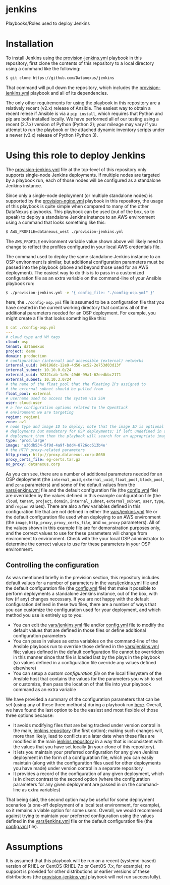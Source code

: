 # jenkins
Playbooks/Roles used to deploy Jenkins

# Installation
To install Jenkins using the [provision-jenkins.yml](provision-jenkins.yml) playbook in this repository, first clone the contents of this repository to a local directory using a command like the following:

```bash
$ git clone https://github.com/Datanexus/jenkins
```

That command will pull down the repository, which includes the [provision-jenkins.yml](provision-jenkins.yml) playbook and all of its dependencies.

The only other requirements for using the playbook in this repository are a relatively recent (v2.x) release of Ansible. The easiest way to obtain a recent relese if Ansible is via a `pip install`, which requires that Python and pip are both installed locally. We have performed all of our testing using a recent (2.7.x) version of Python (Python 2); your mileage may vary if you attempt to run the playbook or the attached dynamic inventory scripts under a newer (v3.x) release of Python (Python 3).

# Using this role to deploy Jenkins
The [provision-jenkins.yml](provision-jenkins.yml) file at the top-level of this repository only supports single-node Jenkins deployments. If multiple nodes are targeted by a playbook run, each of those nodes will be configured as a standalone Jenkins instance.

Since only a single-node deployment (or multiple standalone nodes) is supported by the [provision-nginx.yml](provision-nginx.yml) playbook in this repository, the usage of this playbook is quite simple when compared to many of the other DataNexus playbooks. This playbook can be used (out of the box, so to speak) to deploy a standalone Jenkins instance to an AWS environment using a command that looks something like this:

```bash
$ AWS_PROFILE=datanexus_west ./provision-jenkins.yml
```

The `AWS_PROFILE` environment variable value shown above will likely need to change to reflect the profiles configured in your local AWS credentials file.

The command used to deploy the same standalone Jenkins instance to an OSP environment is similar, but additional configuration parameters must be passed into the playbook (above and beyond those used for an AWS deployment). The easiest way to do this is to pass in a customized configuration file as an extra variable on the command-line of your Ansible playbook run:

```bash
$ ./provision-jenkins.yml -e '{ config_file: "./config-osp.yml" }'
```

here, the `./config-osp.yml` file is assumed to be a configuration file that you have created in the current working directory that contains all of the additional parameters needed for an OSP deployment. For example, you might create a file that looks something like this:

```yaml
$ cat ./config-osp.yml
---
# cloud type and VM tags
cloud: osp
tenant: datanexus
project: demo
domain: production
# configuration (internal) and accessible (external) networks
internal_uuid: 849196dc-12e9-4d50-ac52-2e753d03d13f
internal_subnet: 10.10.0.0/24
external_uuid: 92321cab-1a9c-49d6-99a1-62eedbbc2171
external_subnet: 10.10.3.0/24
# the name of the float_pool that the floating IPs assigned to
# the external subnet should be pulled from
float_pool: external
# username used to access the system via SSH
user: cloud-user
# a few configuration options related to the OpenStack
# environment we are targeting
region: region1
zone: az1
# node type and image ID to deploy; note that the image ID is optional for AWS
# deployments but mandatory for OSP deployments; if left undefined in an AWS
# deployment then then the playbook will search for an appropriate image to use
type: 'prod.large'
image: 'a36db534-5f9d-4a9f-bdd4-8726cc613b4e'
# the HTTP proxy-related parameters
http_proxy: http://proxy.datanexus.corp:8080
proxy_certs_file: eg-certs.tar.gz
no_proxy: datanexus.corp
```

As you can see, there are a number of additional parameters needed for an OSP deployment (the `internal_uuid`, `external_uuid`, `float_pool`, `block_pool`, and `zone` parameters) and some of the default values from the [vars/jenkins.yml](../vars/jenkins.yml) file and the default configuration file (the [config.yml](../config.yml) file) are overridden by the values defined in this example configuration file (the `cloud`, `tenant`, `project`, `domain`, `internal_subnet`, `external_subnet`, `user`, `type`, and `region` values). There are also a few variables defined in this configuration file that are not defined in either the [vars/jenkins.yml](../vars/jenkins.yml) file or the default configuration file used when deploying to an AWS environment (the `image`, `http_proxy`, `proxy_certs_file`, and `no_proxy` parameters). All of the values shown in this example file are for demonstration purposes only, and the correct values to use for these parameters will change from environment to environment. Check with the your local OSP administrator to determine the correct values to use for these parameters in your OSP environment.

## Controlling the configuration
As was mentioned briefly in the prevision section, this repository includes default values for a number of parameters in the [vars/jenkins.yml](vars/jenkins.yml) file and the default configuration file (the [config.yml](config.yml) file) that make it possible to perform deployments a standalone Jenkins instance, out of the box, with few (if any) changes necessary. If you are not happy with the default configuration defined in these two files, there are a number of ways that you can customize the configuration used for your deployment, and which method you use is entirely up to you:

* You can edit the [vars/jenkins.yml](vars/jenkins.yml) file and/or [config.yml](config.yml) file to modify the default values that are defined in those files or define additional configuration parameters
* You can pass in values as extra variables on the command-line of the Ansible playbook run to override those defined in the [vars/jenkins.yml](vars/jenkins.yml) file; values defined in the default configuration file cannot be overridden in this manner since that file is loaded last by the plays in the playbook (so values defined in a configuration file override any values defined elsewhere)
* You can setup a custom *configuration file* on the local filesystem of the Ansible host that contains the values for the parameters you wish to set or customize, then pass the location of that file into your playbook command as an extra variable

We have provided a summary of the configuration parameters that can be set (using any of these three methods) during a playbook run [here](docs/Supported-Config-Params.md). Overall, we have found the last option to be the easiest and most flexible of those three options because:

* It avoids modifying files that are being tracked under version control in the main, [jenkins repository](https://github.com/Datanexus/jenkins) (the first option); making such changes will, more than likely, lead to conflicts at a later date when these files are modified in the main [jenkins repository](https://github.com/Datanexus/jenkins) in a way that is inconsistent with the values that you have set locally (in your clone of this repository).
* It lets you maintain your preferred configuration for any given Jenkins deployment in the form of a configuration file, which you can easily maintain (along with the configuration files used for other deployments you have made) under version control in a separate repository
* It provides a record of the configuration of any given deployment, which is in direct contrast to the second option (where the configuration parameters for any given deployment are passed in on the command-line as extra variables)

That being said, the second option may be useful for some deployment scenarios (a one-off deployment of a local test environment, for example), so it remains a viable option for some users. Overall, we would recommend against trying to maintain your preferred configuration using the values defined in the [vars/jenkins.yml](vars/jenkins.yml) file or the default configuration file (the [config.yml](config.yml) file).

# Assumptions
It is assumed that this playbook will be run on a recent (systemd-based) version of RHEL or CentOS (RHEL-7.x or CentOS-7.x, for example); no support is provided for other distributions or earlier versions of these distributions (the [provision-jenkins.yml](provision-jenkins.yml)  playbook will not run successfully).
